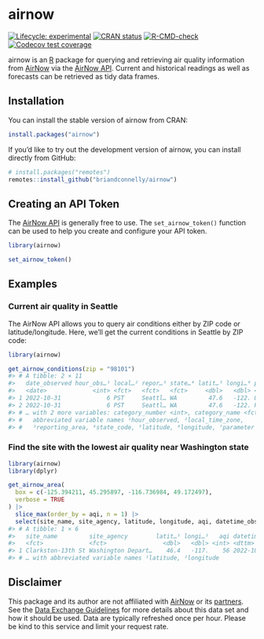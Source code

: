 
<!-- README.md is generated from README.Rmd. Please edit that file -->

# airnow

<!-- badges: start -->

[![Lifecycle:
experimental](https://img.shields.io/badge/lifecycle-experimental-orange.svg)](https://lifecycle.r-lib.org/articles/stages.html#experimental)
[![CRAN
status](https://www.r-pkg.org/badges/version/airnow)](https://CRAN.R-project.org/package=airnow)
[![R-CMD-check](https://github.com/briandconnelly/airnow/workflows/R-CMD-check/badge.svg)](https://github.com/briandconnelly/airnow/actions)
[![Codecov test
coverage](https://codecov.io/gh/briandconnelly/airnow/branch/main/graph/badge.svg)](https://app.codecov.io/gh/briandconnelly/airnow?branch=main)
<!-- badges: end -->

airnow is an [R](https://www.r-project.org/) package for querying and
retrieving air quality information from
[AirNow](https://www.airnow.gov/) via the [AirNow
API](https://docs.airnowapi.org/). Current and historical readings as
well as forecasts can be retrieved as tidy data frames.

## Installation

You can install the stable version of airnow from CRAN:

``` r
install.packages("airnow")
```

If you’d like to try out the development version of airnow, you can
install directly from GitHub:

``` r
# install.packages("remotes")
remotes::install_github("briandconnelly/airnow")
```

## Creating an API Token

The [AirNow API](https://docs.airnowapi.org/) is generally free to use.
The `set_airnow_token()` function can be used to help you create and
configure your API token.

``` r
library(airnow)

set_airnow_token()
```

## Examples

### Current air quality in Seattle

The AirNow API allows you to query air conditions either by ZIP code or
latitude/longitude. Here, we’ll get the current conditions in Seattle by
ZIP code:

``` r
library(airnow)

get_airnow_conditions(zip = "98101")
#> # A tibble: 2 × 11
#>   date_observed hour_obs…¹ local…² repor…³ state…⁴ latit…⁵ longi…⁶ param…⁷   aqi
#>   <date>             <int> <fct>   <fct>   <fct>     <dbl>   <dbl> <fct>   <int>
#> 1 2022-10-31             6 PST     Seattl… WA         47.6   -122. O3         27
#> 2 2022-10-31             6 PST     Seattl… WA         47.6   -122. PM2.5      30
#> # … with 2 more variables: category_number <int>, category_name <fct>, and
#> #   abbreviated variable names ¹​hour_observed, ²​local_time_zone,
#> #   ³​reporting_area, ⁴​state_code, ⁵​latitude, ⁶​longitude, ⁷​parameter
```

### Find the site with the lowest air quality near Washington state

``` r
library(airnow)
library(dplyr)

get_airnow_area(
  box = c(-125.394211, 45.295897, -116.736984, 49.172497),
  verbose = TRUE
) |>
  slice_max(order_by = aqi, n = 1) |>
  select(site_name, site_agency, latitude, longitude, aqi, datetime_observed)
#> # A tibble: 1 × 6
#>   site_name         site_agency        latit…¹ longi…²   aqi datetime_observed  
#>   <fct>             <fct>                <dbl>   <dbl> <int> <dttm>             
#> 1 Clarkston-13th St Washington Depart…    46.4   -117.    56 2022-10-31 13:00:00
#> # … with abbreviated variable names ¹​latitude, ²​longitude
```

## Disclaimer

This package and its author are not affiliated with
[AirNow](https://www.airnow.gov/) or its
[partners](https://www.airnow.gov/partners/). See the [Data Exchange
Guidelines](https://docs.airnowapi.org/docs/DataUseGuidelines.pdf) for
more details about this data set and how it should be used. Data are
typically refreshed once per hour. Please be kind to this service and
limit your request rate.
